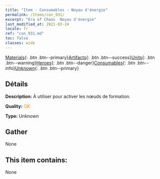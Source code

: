 ```yaml
---
title: "Item - Consumables - Noyau d'énergie"
permalink: /Items/con_931/
excerpt: "Era of Chaos  Noyau d'énergie"
last_modified_at: 2021-03-24
locale: fr
ref: "con_931.md"
toc: false
classes: wide
---
```

 [Materials](/fr/Items/){: .btn .btn--primary}[Artifacts](/fr/Items/Artifacts/){: .btn .btn--success}[Units](/fr/Items/Units/){: .btn .btn--warning}[Heroes](/fr/Items/Heroes/){: .btn .btn--danger}[Consumables](/fr/Items/Consumables/){: .btn .btn--info}[Unknown](/fr/Items/Unknown/){: .btn .btn--primary}

## Détails
 **Description:** À utiliser pour activer les nœuds de formation.

 **Quality:** <span style="color: #FF8C00">OK</span>

 **Type:** Unknown

## Gather

  None

## This item contains:

  None

